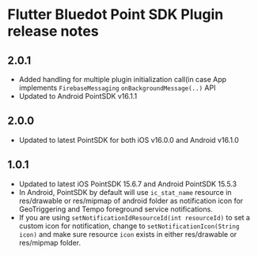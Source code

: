 # Flutter Bluedot Point SDK Plugin release notes
## 2.0.1
- Added handling for multiple plugin initialization call(in case App implements `FirebaseMessaging` `onBackgroundMessage(..)` API 
- Updated to Android PointSDK v16.1.1

## 2.0.0
- Updated to latest PointSDK for both iOS v16.0.0 and Android v16.1.0

## 1.0.1
- Updated to latest iOS PointSDK 15.6.7 and Android PointSDK 15.5.3
- In Android, PointSDK by default will use `ic_stat_name` resource in res/drawable or res/mipmap of android folder as notification icon for GeoTriggering and Tempo foreground service notifications. 
- If you are using `setNotificationIdResourceId(int resourceId)` to set a custom icon for notification, change to `setNotificationIcon(String icon)` and make sure resource `icon` exists in either res/drawable or res/mipmap folder.   

